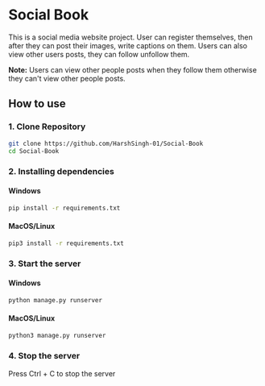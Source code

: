 # Social Book
This is a social media website project. User can register themselves, then after they can post their images, write captions on them.
Users can also view other users posts, they can follow unfollow them. 

<strong>Note:</strong> Users can view other people posts when they follow them otherwise they can't view other people posts.

## How to use

### 1. Clone Repository

```sh
git clone https://github.com/HarshSingh-01/Social-Book
cd Social-Book
```

### 2. Installing dependencies

#### Windows
```sh
pip install -r requirements.txt
```
#### MacOS/Linux
```sh
pip3 install -r requirements.txt
```

### 3. Start the server

#### Windows
```sh
python manage.py runserver
```

#### MacOS/Linux
```sh
python3 manage.py runserver
```
### 4. Stop the server
Press Ctrl + C to stop the server





